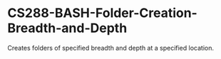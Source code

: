 # CS288-BASH-Folder-Creation-Breadth-and-Depth

Creates folders of specified breadth and depth at a specified location.
